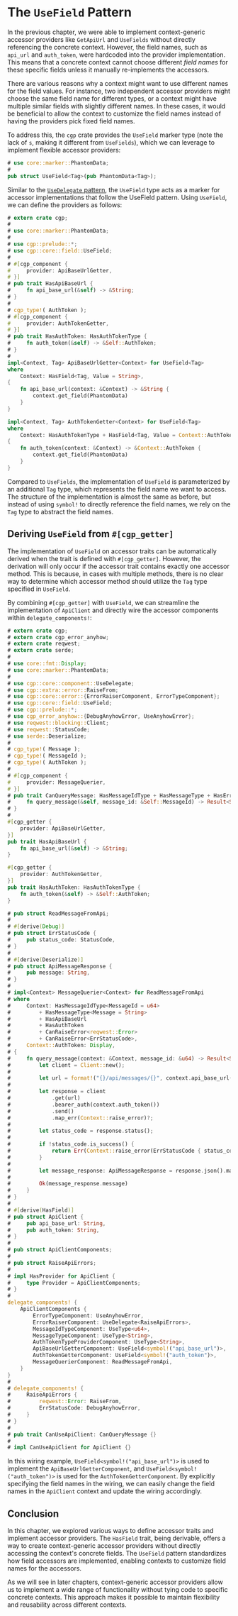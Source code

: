 # The `UseField` Pattern

In the previous chapter, we were able to implement context-generic accessor providers like `GetApiUrl` and `UseFields` without directly referencing the concrete context. However, the field names, such as `api_url` and `auth_token`, were hardcoded into the provider implementation. This means that a concrete context cannot choose different _field names_ for these specific fields unless it manually re-implements the accessors.

There are various reasons why a context might want to use different names for the field values. For instance, two independent accessor providers might choose the same field name for different types, or a context might have multiple similar fields with slightly different names. In these cases, it would be beneficial to allow the context to customize the field names instead of having the providers pick fixed field names.

To address this, the `cgp` crate provides the `UseField` marker type (note the lack of `s`, making it different from `UseFields`), which we can leverage to implement flexible accessor providers:

```rust
# use core::marker::PhantomData;
#
pub struct UseField<Tag>(pub PhantomData<Tag>);
```

Similar to the [`UseDelegate` pattern](./delegated-error-raiser.md), the `UseField` type acts as a marker for accessor implementations that follow the UseField pattern. Using `UseField`, we can define the providers as follows:

```rust
# extern crate cgp;
#
# use core::marker::PhantomData;
#
# use cgp::prelude::*;
# use cgp::core::field::UseField;
#
# #[cgp_component {
#     provider: ApiBaseUrlGetter,
# }]
# pub trait HasApiBaseUrl {
#     fn api_base_url(&self) -> &String;
# }
#
# cgp_type!( AuthToken );
# #[cgp_component {
#     provider: AuthTokenGetter,
# }]
# pub trait HasAuthToken: HasAuthTokenType {
#     fn auth_token(&self) -> &Self::AuthToken;
# }
#
impl<Context, Tag> ApiBaseUrlGetter<Context> for UseField<Tag>
where
    Context: HasField<Tag, Value = String>,
{
    fn api_base_url(context: &Context) -> &String {
        context.get_field(PhantomData)
    }
}

impl<Context, Tag> AuthTokenGetter<Context> for UseField<Tag>
where
    Context: HasAuthTokenType + HasField<Tag, Value = Context::AuthToken>,
{
    fn auth_token(context: &Context) -> &Context::AuthToken {
        context.get_field(PhantomData)
    }
}
```

Compared to `UseFields`, the implementation of `UseField` is parameterized by an additional `Tag` type, which represents the field name we want to access.
The structure of the implementation is almost the same as before, but instead of using `symbol!` to directly reference the field names, we rely on the `Tag` type to abstract the field names.

## Deriving `UseField` from `#[cgp_getter]`

The implementation of `UseField` on accessor traits can be automatically derived when the trait is defined with `#[cgp_getter]`. However, the derivation will only occur if the accessor trait contains exactly one accessor method. This is because, in cases with multiple methods, there is no clear way to determine which accessor method should utilize the `Tag` type specified in `UseField`.

By combining `#[cgp_getter]` with `UseField`, we can streamline the implementation of `ApiClient` and directly wire the accessor components within `delegate_components!`:

```rust
# extern crate cgp;
# extern crate cgp_error_anyhow;
# extern crate reqwest;
# extern crate serde;
#
# use core::fmt::Display;
# use core::marker::PhantomData;
#
# use cgp::core::component::UseDelegate;
# use cgp::extra::error::RaiseFrom;
# use cgp::core::error::{ErrorRaiserComponent, ErrorTypeComponent};
# use cgp::core::field::UseField;
# use cgp::prelude::*;
# use cgp_error_anyhow::{DebugAnyhowError, UseAnyhowError};
# use reqwest::blocking::Client;
# use reqwest::StatusCode;
# use serde::Deserialize;
#
# cgp_type!( Message );
# cgp_type!( MessageId );
# cgp_type!( AuthToken );
#
# #[cgp_component {
#     provider: MessageQuerier,
# }]
# pub trait CanQueryMessage: HasMessageIdType + HasMessageType + HasErrorType {
#     fn query_message(&self, message_id: &Self::MessageId) -> Result<Self::Message, Self::Error>;
# }
#
#[cgp_getter {
    provider: ApiBaseUrlGetter,
}]
pub trait HasApiBaseUrl {
    fn api_base_url(&self) -> &String;
}

#[cgp_getter {
    provider: AuthTokenGetter,
}]
pub trait HasAuthToken: HasAuthTokenType {
    fn auth_token(&self) -> &Self::AuthToken;
}

# pub struct ReadMessageFromApi;
#
# #[derive(Debug)]
# pub struct ErrStatusCode {
#     pub status_code: StatusCode,
# }
#
# #[derive(Deserialize)]
# pub struct ApiMessageResponse {
#     pub message: String,
# }
#
# impl<Context> MessageQuerier<Context> for ReadMessageFromApi
# where
#     Context: HasMessageIdType<MessageId = u64>
#         + HasMessageType<Message = String>
#         + HasApiBaseUrl
#         + HasAuthToken
#         + CanRaiseError<reqwest::Error>
#         + CanRaiseError<ErrStatusCode>,
#     Context::AuthToken: Display,
# {
#     fn query_message(context: &Context, message_id: &u64) -> Result<String, Context::Error> {
#         let client = Client::new();
#
#         let url = format!("{}/api/messages/{}", context.api_base_url(), message_id);
#
#         let response = client
#             .get(url)
#             .bearer_auth(context.auth_token())
#             .send()
#             .map_err(Context::raise_error)?;
#
#         let status_code = response.status();
#
#         if !status_code.is_success() {
#             return Err(Context::raise_error(ErrStatusCode { status_code }));
#         }
#
#         let message_response: ApiMessageResponse = response.json().map_err(Context::raise_error)?;
#
#         Ok(message_response.message)
#     }
# }
#
# #[derive(HasField)]
# pub struct ApiClient {
#     pub api_base_url: String,
#     pub auth_token: String,
# }
#
# pub struct ApiClientComponents;
#
# pub struct RaiseApiErrors;
#
# impl HasProvider for ApiClient {
#     type Provider = ApiClientComponents;
# }
#
delegate_components! {
    ApiClientComponents {
        ErrorTypeComponent: UseAnyhowError,
        ErrorRaiserComponent: UseDelegate<RaiseApiErrors>,
        MessageIdTypeComponent: UseType<u64>,
        MessageTypeComponent: UseType<String>,
        AuthTokenTypeProviderComponent: UseType<String>,
        ApiBaseUrlGetterComponent: UseField<symbol!("api_base_url")>,
        AuthTokenGetterComponent: UseField<symbol!("auth_token")>,
        MessageQuerierComponent: ReadMessageFromApi,
    }
}
#
# delegate_components! {
#     RaiseApiErrors {
#         reqwest::Error: RaiseFrom,
#         ErrStatusCode: DebugAnyhowError,
#     }
# }
#
# pub trait CanUseApiClient: CanQueryMessage {}
#
# impl CanUseApiClient for ApiClient {}
```

In this wiring example, `UseField<symbol!("api_base_url")>` is used to implement the `ApiBaseUrlGetterComponent`, and `UseField<symbol!("auth_token")>` is used for the `AuthTokenGetterComponent`. By explicitly specifying the field names in the wiring, we can easily change the field names in the `ApiClient` context and update the wiring accordingly.

## Conclusion

In this chapter, we explored various ways to define accessor traits and implement accessor providers. The `HasField` trait, being derivable, offers a way to create context-generic accessor providers without directly accessing the context's concrete fields. The `UseField` pattern standardizes how field accessors are implemented, enabling contexts to customize field names for the accessors.

As we will see in later chapters, context-generic accessor providers allow us to implement a wide range of functionality without tying code to specific concrete contexts. This approach makes it possible to maintain flexibility and reusability across different contexts.

